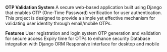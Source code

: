 **OTP Validation System**
A secure web-based application built using Django that enables OTP (One-Time Password) verification for user authentication. This project is designed to provide a simple yet effective mechanism for validating user identity through email/mobile OTPs.

**Features**
User registration and login system
OTP generation and validation for secure access
Expiry time for OTPs to enhance security
Database integration with Django ORM
Responsive interface for desktop and mobile
